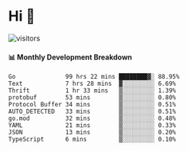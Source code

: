 # Hi 👋
 
![visitors](https://visitor-badge.glitch.me/badge?page_id=sorcererxw.sorcererx)

#### 📊 Monthly Development Breakdown

<!--START_SECTION:waka-->
```text
Go              99 hrs 22 mins ████████▓░ 88.95%
Text            7 hrs 28 mins  ▓░░░░░░░░░ 6.69%
Thrift          1 hr 33 mins   ▒░░░░░░░░░ 1.39%
protobuf        53 mins        ▒░░░░░░░░░ 0.80%
Protocol Buffer 34 mins        ▒░░░░░░░░░ 0.51%
AUTO_DETECTED   33 mins        ▒░░░░░░░░░ 0.51%
go.mod          32 mins        ▒░░░░░░░░░ 0.48%
YAML            21 mins        ▒░░░░░░░░░ 0.33%
JSON            13 mins        ▒░░░░░░░░░ 0.20%
TypeScript      6 mins         ▒░░░░░░░░░ 0.10%
```
<!--END_SECTION:waka-->
